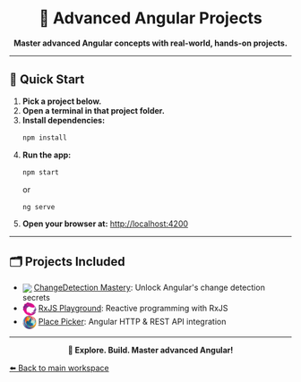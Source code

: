 <h1 align="center">🔴 Advanced Angular Projects</h1>

<p align="center">
  <b>Master advanced Angular concepts with real-world, hands-on projects.</b>
</p>

---

## 🚀 Quick Start

1. **Pick a project below.**
2. **Open a terminal in that project folder.**
3. **Install dependencies:**
   ```cmd
   npm install
   ```
4. **Run the app:**
   ```cmd
   npm start
   ```
   or
   ```cmd
   ng serve
   ```
5. **Open your browser at:** [http://localhost:4200](http://localhost:4200)

---

## 🗂️ Projects Included

- <img src="ChangeDetection/public/favicon.ico" width="24" style="vertical-align:middle;"/> [ChangeDetection Mastery](./ChangeDetection): Unlock Angular's change detection secrets
- <img src="RxJs/public/rxjs-logo.png" width="24" style="vertical-align:middle;"/> [RxJS Playground](./RxJs): Reactive programming with RxJS
- <img src="PlacePicker/public/logo.png" width="24" style="vertical-align:middle;"/> [Place Picker](./PlacePicker/): Angular HTTP & REST API integration

---

<p align="center">
  <b>🔴 Explore. Build. Master advanced Angular!</b>
</p>

[⬅️ Back to main workspace](../README.md)
